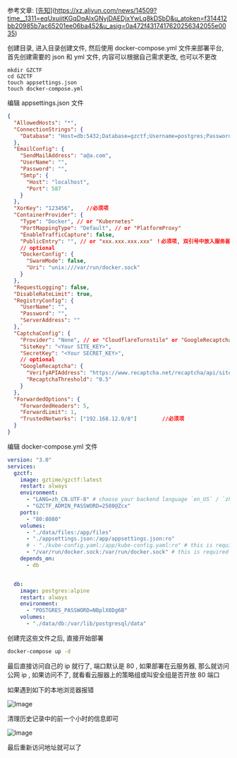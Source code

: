 参考文章: [[先知](https://xz.aliyun.com/news/14509?time__1311=eqUxuiitKGqDqAIxGNyjDAEDjxYwLq8kDSbD&u_atoken=f314412bb20985b7ac65201ee06ba452&u_asig=0a472f4317417620256342055e0035)](https://xz.aliyun.com/news/14509?time__1311=eqUxuiitKGqDqAIxGNyjDAEDjxYwLq8kDSbD&u_atoken=f314412bb20985b7ac65201ee06ba452&u_asig=0a472f4317417620256342055e0035)

创建目录, 进入目录创建文件, 然后使用 docker-compose.yml 文件来部署平台, 首先创建需要的 json 和 yml 文件, 内容可以根据自己需求更改, 也可以不更改

```
mkdir GZCTF
cd GZCTF
touch appsettings.json
touch docker-compose.yml
```

编辑 appsettings.json 文件

```json
{
  "AllowedHosts": "*",
  "ConnectionStrings": {
    "Database": "Host=db:5432;Database=gzctf;Username=postgres;Password=NBplX8Dg6B"       //必须项
  },
  "EmailConfig": {
    "SendMailAddress": "a@a.com",
    "UserName": "",
    "Password": "",
    "Smtp": {
      "Host": "localhost",
      "Port": 587
    }
  },
  "XorKey": "123456",    //必须项
  "ContainerProvider": {
    "Type": "Docker", // or "Kubernetes"
    "PortMappingType": "Default", // or "PlatformProxy"
    "EnableTrafficCapture": false,
    "PublicEntry": "", // or "xxx.xxx.xxx.xxx" ！必须项, 双引号中放入服务器的公网ip, 用于访问启动的容器
    // optional
    "DockerConfig": {
      "SwarmMode": false,
      "Uri": "unix:///var/run/docker.sock"
    }
  },
  "RequestLogging": false,
  "DisableRateLimit": true,
  "RegistryConfig": {
    "UserName": "",
    "Password": "",
    "ServerAddress": ""
  },`
  "CaptchaConfig": {
    "Provider": "None", // or "CloudflareTurnstile" or "GoogleRecaptcha"
    "SiteKey": "<Your SITE_KEY>",
    "SecretKey": "<Your SECRET_KEY>",
    // optional
    "GoogleRecaptcha": {
      "VerifyAPIAddress": "https://www.recaptcha.net/recaptcha/api/siteverify",
      "RecaptchaThreshold": "0.5"
    }
  },
  "ForwardedOptions": {
    "ForwardedHeaders": 5,
    "ForwardLimit": 1,
    "TrustedNetworks": ["192.168.12.0/8"]        //必须项
  }
}
```

编辑 docker-compose.yml 文件

```yml
version: "3.0"
services:
  gzctf:
    image: gztime/gzctf:latest
    restart: always
    environment:
      - "LANG=zh_CN.UTF-8" # choose your backend language `en_US` / `zh_CN` / `ja_JP`
      - "GZCTF_ADMIN_PASSWORD=2580@Zcx"
    ports:
      - "80:8080"
    volumes:
      - "./data/files:/app/files"
      - "./appsettings.json:/app/appsettings.json:ro"
      # - "./kube-config.yaml:/app/kube-config.yaml:ro" # this is required for k8s deployment
      - "/var/run/docker.sock:/var/run/docker.sock" # this is required for docker deployment
    depends_on:
      - db


  db:
    image: postgres:alpine
    restart: always
    environment:
      - "POSTGRES_PASSWORD=NBplX8Dg6B"
    volumes:
      - "./data/db:/var/lib/postgresql/data"
```

创建完这些文件之后, 直接开始部署
```bash
docker-compose up -d
```

最后直接访问自己的 ip 就行了, 端口默认是 80 , 如果部署在云服务器, 那么就访问公网 ip , 如果访问不了, 就看看云服器上的策略组或叫安全组是否开放 80 端口

如果遇到如下的本地浏览器报错

![Image](https://github.com/user-attachments/assets/5b57a4c9-ee8f-47de-87c3-f6f1556b7a1a)

清理历史记录中的前一个小时的信息即可

![Image](https://github.com/user-attachments/assets/a4897f68-9719-4ad9-803e-9ba90712f93c)

最后重新访问地址就可以了